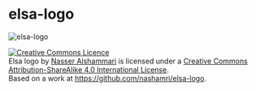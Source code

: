 # elsa-logo

![elsa-logo](https://www.nasser.space/imgs/elsa-logo.png)

<a rel="license" href="http://creativecommons.org/licenses/by-sa/4.0/"><img alt="Creative Commons Licence" style="border-width:0" src="https://i.creativecommons.org/l/by-sa/4.0/88x31.png" /></a><br /><span xmlns:dct="http://purl.org/dc/terms/" href="http://purl.org/dc/dcmitype/StillImage" property="dct:title" rel="dct:type">Elsa logo</span> by <a xmlns:cc="http://creativecommons.org/ns#" href="https://www.nasser.space" property="cc:attributionName" rel="cc:attributionURL">Nasser Alshammari</a> is licensed under a <a rel="license" href="http://creativecommons.org/licenses/by-sa/4.0/">Creative Commons Attribution-ShareAlike 4.0 International License</a>.<br />Based on a work at <a xmlns:dct="http://purl.org/dc/terms/" href="https://github.com/nashamri/elsa-logo" rel="dct:source">https://github.com/nashamri/elsa-logo</a>.
